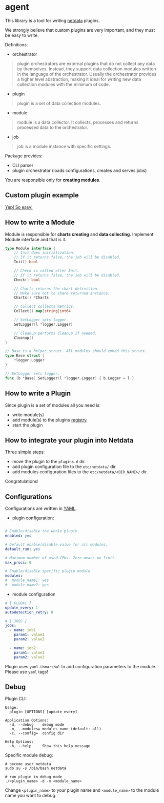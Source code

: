 # agent

This library is a tool for writing [netdata](https://github.com/netdata/netdata) plugins.

We strongly believe that custom plugins are very important, and they must be easy to write.


Definitions:
 - orchestrator
 > plugin orchestrators are external plugins that do not collect any data by themselves. Instead, they support data collection modules written in the language of the orchestrator. Usually the orchestrator provides a higher level abstraction, making it ideal for writing new data collection modules with the minimum of code.

 - plugin
 > plugin is a set of data collection modules.

 - module
 > module is a data collector. It collects, processes and returns processed data to the orchestrator.

 - job
 > job is a module instance with specific settings.


Package provides:
 - CLI parser
 - plugin orchestrator (loads configurations, creates and serves jobs)

You are responsible only for __creating modules__.

## Custom plugin example

[Yep! So easy!](https://github.com/netdata/netdata/blob/master/src/go/plugin/go.d/examples/simple/main.go)

## How to write a Module

Module is responsible for **charts creating** and **data collecting**. Implement Module interface and that is it.

```go
type Module interface {
	// Init does initialization.
	// If it returns false, the job will be disabled.
	Init() bool

	// Check is called after Init.
	// If it returns false, the job will be disabled.
	Check() bool

	// Charts returns the chart definition.
	// Make sure not to share returned instance.
	Charts() *Charts

	// Collect collects metrics.
	Collect() map[string]int64

	// SetLogger sets logger.
	SetLogger(l *logger.Logger)

	// Cleanup performs cleanup if needed.
	Cleanup()
}

// Base is a helper struct. All modules should embed this struct.
type Base struct {
	*logger.Logger
}

// SetLogger sets logger.
func (b *Base) SetLogger(l *logger.Logger) { b.Logger = l }

```

## How to write a Plugin

Since plugin is a set of modules all you need is:
 - write module(s)
 - add module(s) to the plugins [registry](https://github.com/netdata/netdata/blob/master/src/go/plugin/go.d/plugin/module/registry.go)
 - start the plugin


## How to integrate your plugin into Netdata

Three simple steps:
 - move the plugin to the `plugins.d` dir.
 - add plugin configuration file to the `etc/netdata/` dir.
 - add modules configuration files to the `etc/netdata/<DIR_NAME>/` dir.

Congratulations!

## Configurations

Configurations are written in [YAML](https://yaml.org/).

 - plugin configuration:

```yaml

# Enable/disable the whole plugin.
enabled: yes

# Default enable/disable value for all modules.
default_run: yes

# Maximum number of used CPUs. Zero means no limit.
max_procs: 0

# Enable/disable specific plugin module
modules:
#  module_name1: yes
#  module_name2: yes

```

 - module configuration

```yaml
# [ GLOBAL ]
update_every: 1
autodetection_retry: 0

# [ JOBS ]
jobs:
  - name: job1
    param1: value1
    param2: value2

  - name: job2
    param1: value1
    param2: value2
```

Plugin uses `yaml.Unmarshal` to add configuration parameters to the module. Please use `yaml` tags!

## Debug

Plugin CLI:
```
Usage:
  plugin [OPTIONS] [update every]

Application Options:
  -d, --debug    debug mode
  -m, --modules= modules name (default: all)
  -c, --config=  config dir

Help Options:
  -h, --help     Show this help message

```

Specific module debug:
```
# become user netdata
sudo su -s /bin/bash netdata

# run plugin in debug mode
./<plugin_name> -d -m <module_name>
```

Change `<plugin_name>` to your plugin name and `<module_name>` to the module name you want to debug.
